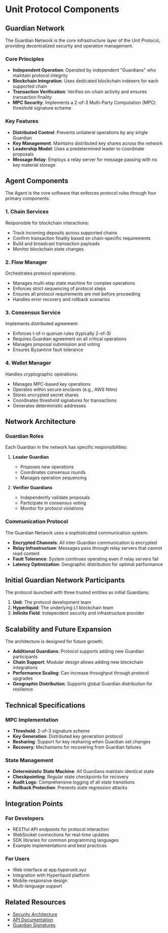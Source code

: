 # Unit Protocol Components

## Guardian Network

The Guardian Network is the core infrastructure layer of the Unit Protocol, providing decentralized security and operation management.

### Core Principles

- **Independent Operation**: Operated by independent "Guardians" who maintain protocol integrity
- **Blockchain Integration**: Uses dedicated blockchain indexers for each supported chain
- **Transaction Verification**: Verifies on-chain activity and ensures transaction finality
- **MPC Security**: Implements a 2-of-3 Multi-Party Computation (MPC) threshold signature scheme

### Key Features

- **Distributed Control**: Prevents unilateral operations by any single Guardian
- **Key Management**: Maintains distributed key shares across the network
- **Leadership Model**: Uses a predetermined leader to coordinate proposals
- **Message Relay**: Employs a relay server for message passing with no key material storage

## Agent Components

The Agent is the core software that enforces protocol rules through four primary components:

### 1. Chain Services
Responsible for blockchain interactions:
- Track incoming deposits across supported chains
- Confirm transaction finality based on chain-specific requirements
- Build and broadcast transaction payloads
- Monitor blockchain state changes

### 2. Flow Manager
Orchestrates protocol operations:
- Manages multi-step state machine for complex operations
- Enforces strict sequencing of protocol steps
- Ensures all protocol requirements are met before proceeding
- Handles error recovery and rollback scenarios

### 3. Consensus Service
Implements distributed agreement:
- Enforces t-of-n quorum rules (typically 2-of-3)
- Requires Guardian agreement on all critical operations
- Manages proposal submission and voting
- Ensures Byzantine fault tolerance

### 4. Wallet Manager
Handles cryptographic operations:
- Manages MPC-based key operations
- Operates within secure enclaves (e.g., AWS Nitro)
- Stores encrypted secret shares
- Coordinates threshold signatures for transactions
- Generates deterministic addresses

## Network Architecture

### Guardian Roles

Each Guardian in the network has specific responsibilities:

1. **Leader Guardian**
   - Proposes new operations
   - Coordinates consensus rounds
   - Manages operation sequencing

2. **Verifier Guardians**
   - Independently validate proposals
   - Participate in consensus voting
   - Monitor for protocol violations

### Communication Protocol

The Guardian Network uses a sophisticated communication system:

- **Encrypted Channels**: All inter-Guardian communication is encrypted
- **Relay Infrastructure**: Messages pass through relay servers that cannot read content
- **Fault Tolerance**: System continues operating even if relay servers fail
- **Latency Optimization**: Geographic distribution for optimal performance

## Initial Guardian Network Participants

The protocol launched with three trusted entities as initial Guardians:

1. **Unit**: The protocol development team
2. **Hyperliquid**: The underlying L1 blockchain team
3. **Infinite Field**: Independent security and infrastructure provider

## Scalability and Future Expansion

The architecture is designed for future growth:

- **Additional Guardians**: Protocol supports adding new Guardian participants
- **Chain Support**: Modular design allows adding new blockchain integrations
- **Performance Scaling**: Can increase throughput through protocol upgrades
- **Geographic Distribution**: Supports global Guardian distribution for resilience

## Technical Specifications

### MPC Implementation
- **Threshold**: 2-of-3 signature scheme
- **Key Generation**: Distributed key generation protocol
- **Resharing**: Support for key resharing when Guardian set changes
- **Recovery**: Mechanisms for recovering from Guardian failures

### State Management
- **Deterministic State Machine**: All Guardians maintain identical state
- **Checkpointing**: Regular state checkpoints for recovery
- **Audit Logs**: Comprehensive logging of all state transitions
- **Rollback Protection**: Prevents state regression attacks

## Integration Points

### For Developers
- RESTful API endpoints for protocol interaction
- WebSocket connections for real-time updates
- SDK libraries for common programming languages
- Example implementations and best practices

### For Users
- Web interface at app.hyperunit.xyz
- Integration with Hyperliquid platform
- Mobile-responsive design
- Multi-language support

## Related Resources

- [Security Architecture](/architecture/security)
- [API Documentation](/developers/api)
- [Guardian Signatures](/developers/api/generate-address/guardian-signatures)